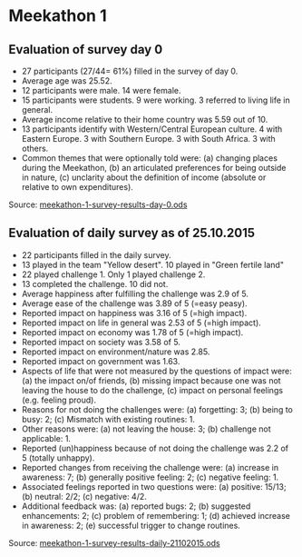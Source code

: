 # Meekathon 1
## Evaluation of survey day 0
* 27 participants (27/44= 61%) filled in the survey of day 0.
* Average age was 25.52.
* 12 participants were male. 14 were female.
* 15 participants were students. 9 were working. 3 referred to living life in general.
* Average income relative to their home country was 5.59 out of 10\.
* 13 participants identify with Western/Central European culture. 4 with Eastern Europe. 3 with Southern Europe. 3 with South Africa. 3 with others.
* Common themes that were optionally told were: (a) changing places during the Meekathon, (b) an articulated preferences for being outside in nature, (c) unclarity about the definition of income (absolute or relative to own expenditures).

Source: [meekathon-1-survey-results-day-0.ods](meekathon-1-survey-results-day-0.ods)

## Evaluation of daily survey as of 25.10.2015
* 22 participants filled in the daily survey.
* 13 played in the team "Yellow desert". 10 played in "Green fertile land"
* 22 played challenge 1. Only 1 played challenge 2.
* 13 completed the challenge. 10 did not.
* Average happiness after fulfilling the challenge was 2.9 of 5.
* Average ease of the challenge was 3.89 of 5 (=easy peasy).
* Reported impact on happiness was 3.16 of 5 (=high impact).
* Reported impact on life in general was 2.53 of 5 (=high impact).
* Reported impact on economy was 1.78 of 5 (=high impact).
* Reported impact on society was 3.58 of 5.
* Reported impact on environment/nature was 2.85.
* Reported impact on government was 1.63.
* Aspects of life that were not measured by the questions of impact were: (a) the impact on/of friends, (b) missing impact because one was not leaving the house to do the challenge, (c) impact on personal feelings (e.g. feeling proud).
* Reasons for not doing the challenges were: (a) forgetting: 3; (b) being to busy: 2; (c) Mismatch with existing routines: 1.
* Other reasons were: (a) not leaving the house: 3; (b) challenge not applicable: 1.
* Reported (un)happiness because of not doing the challenge was 2.2 of 5 (totally unhappy).
* Reported changes from receiving the challenge were: (a) increase in awareness: 7; (b) generally positive feeling: 2; (c) negative feeling: 1.
* Associated feelings reported in two questions were: (a) positive: 15/13; (b) neutral: 2/2; (c) negative: 4/2.
* Additional feedback was: (a) reported bugs: 2; (b) suggested enhancements: 2; (c) problem of remembering: 1; (d) achieved increase in awareness: 2; (e) successful trigger to change routines.

Source: [meekathon-1-survey-results-daily-21102015.ods](meekathon-1-survey-results-daily-21102015.ods)
